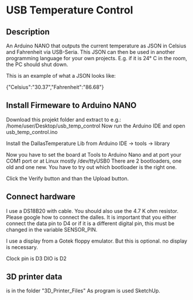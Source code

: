 # USB Temperature Control

## Description
An Arduino NANO that outputs the current temperature as JSON in Celsius and Fahrenheit via USB-Seria.
This JSON can then be used in another programming language for your own projects. E.g. if it is 24° C in the room, the PC should shut down.

This is an example of what a JSON looks like:

{"Celsius":"30.37","Fahrenheit":"86.68"}

## Install Firmeware to Arduino NANO
Download this projekt folder and extract to e.g.: /home/user/Desktop/usb_temp_control
Now run the Arduino IDE and open usb_temp_control.ino

Install the DallasTemperature Lib from Arduino IDE -> tools -> library

Now you have to set the board at Tools to Arduino Nano and at port your COM1 port or at Linux mostly /dev/ttyUSB0
There are 2 bootloaders, one old and one new. You have to try out which bootloader is the right one.

Click the Verify button and than the Upload button.

## Connect hardware
I use a DS18B20 with cable. You should also use the 4.7 K ohm resistor.
Please google how to connect the dalles.
It is important that you either connect the data pin to D4 or if it is a different digital pin, this must be changed in the variable SENSOR_PIN.

I use a display from a Gotek floppy emulator. But this is optional. no display is necessary.

Clock pin is D3
DIO is D2

## 3D printer data
is in the folder "3D_Printer_Files"
As program is used SketchUp.
